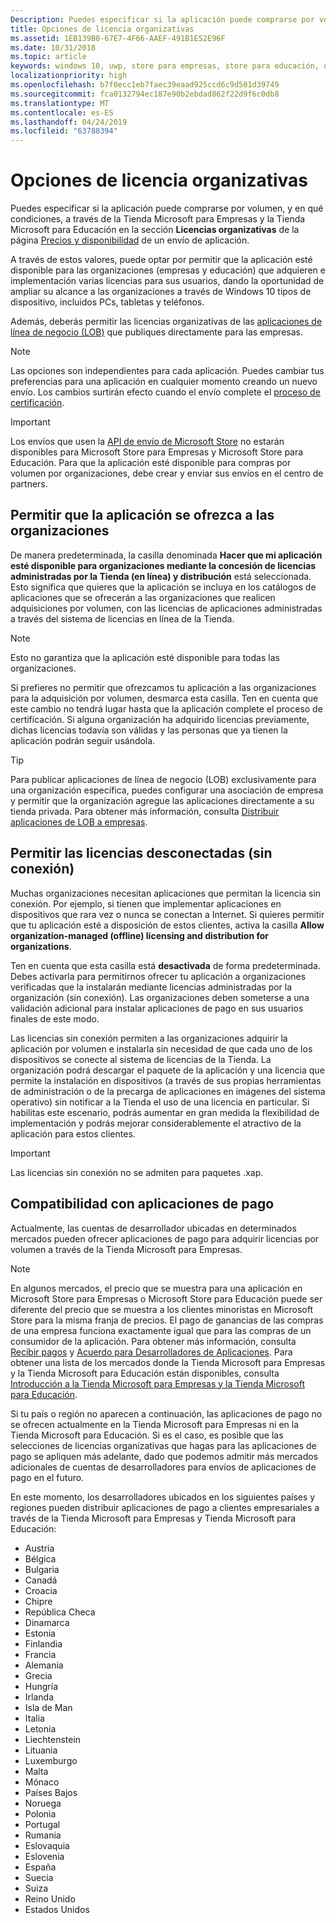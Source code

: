 ```yaml
---
Description: Puedes especificar si la aplicación puede comprarse por volumen, y en qué condiciones, a través de la Tienda Microsoft para Empresas y la Tienda Microsoft para Educación en la sección Licencias organizativas de un envío de aplicación.
title: Opciones de licencia organizativas
ms.assetid: 1EB139B0-67E7-4F66-AAEF-491B1E52E96F
ms.date: 10/31/2018
ms.topic: article
keywords: windows 10, uwp, store para empresas, store para educación, organizativa, licencias por volumen, empresa, educación store, empresa store, compras por volumen, en masa
localizationpriority: high
ms.openlocfilehash: b7f0ecc1eb7faec39eaad925ccd6c9d501d39749
ms.sourcegitcommit: fca0132794ec187e90b2ebdad862f22d9f6c0db8
ms.translationtype: MT
ms.contentlocale: es-ES
ms.lasthandoff: 04/24/2019
ms.locfileid: "63788394"
---
```

# <a name="organizational-licensing-options"></a>Opciones de licencia organizativas


Puedes especificar si la aplicación puede comprarse por volumen, y en qué condiciones, a través de la Tienda Microsoft para Empresas y la Tienda Microsoft para Educación en la sección **Licencias organizativas** de la página [Precios y disponibilidad](set-app-pricing-and-availability.md#organizational-licensing) de un envío de aplicación.

A través de estos valores, puede optar por permitir que la aplicación esté disponible para las organizaciones (empresas y educación) que adquieren e implementación varias licencias para sus usuarios, dando la oportunidad de ampliar su alcance a las organizaciones a través de Windows 10 tipos de dispositivo, incluidos PCs, tabletas y teléfonos.

Además, deberás permitir las licencias organizativas de las [aplicaciones de línea de negocio (LOB)](distribute-lob-apps-to-enterprises.md) que publiques directamente para las empresas.

> [!NOTE]
> Las opciones son independientes para cada aplicación. Puedes cambiar tus preferencias para una aplicación en cualquier momento creando un nuevo envío. Los cambios surtirán efecto cuando el envío complete el [proceso de certificación](the-app-certification-process.md).

> [!IMPORTANT]
> Los envíos que usen la [API de envío de Microsoft Store](../monetize/create-and-manage-submissions-using-windows-store-services.md) no estarán disponibles para Microsoft Store para Empresas y Microsoft Store para Educación. Para que la aplicación esté disponible para compras por volumen por organizaciones, debe crear y enviar sus envíos en el centro de partners.


## <a name="allowing-your-app-to-be-offered-to-organizations"></a>Permitir que la aplicación se ofrezca a las organizaciones

De manera predeterminada, la casilla denominada **Hacer que mi aplicación esté disponible para organizaciones mediante la concesión de licencias administradas por la Tienda (en línea) y distribución** está seleccionada. Esto significa que quieres que la aplicación se incluya en los catálogos de aplicaciones que se ofrecerán a las organizaciones que realicen adquisiciones por volumen, con las licencias de aplicaciones administradas a través del sistema de licencias en línea de la Tienda.

> [!NOTE]
> Esto no garantiza que la aplicación esté disponible para todas las organizaciones.

Si prefieres no permitir que ofrezcamos tu aplicación a las organizaciones para la adquisición por volumen, desmarca esta casilla. Ten en cuenta que este cambio no tendrá lugar hasta que la aplicación complete el proceso de certificación. Si alguna organización ha adquirido licencias previamente, dichas licencias todavía son válidas y las personas que ya tienen la aplicación podrán seguir usándola.

> [!TIP]
> Para publicar aplicaciones de línea de negocio (LOB) exclusivamente para una organización específica, puedes configurar una asociación de empresa y permitir que la organización agregue las aplicaciones directamente a su tienda privada. Para obtener más información, consulta [Distribuir aplicaciones de LOB a empresas](distribute-lob-apps-to-enterprises.md).


## <a name="allowing-disconnected-offline-licensing"></a>Permitir las licencias desconectadas (sin conexión)

Muchas organizaciones necesitan aplicaciones que permitan la licencia sin conexión. Por ejemplo, si tienen que implementar aplicaciones en dispositivos que rara vez o nunca se conectan a Internet. Si quieres permitir que tu aplicación esté a disposición de estos clientes, activa la casilla **Allow organization-managed (offline) licensing and distribution for organizations**.

Ten en cuenta que esta casilla está **desactivada** de forma predeterminada. Debes activarla para permitirnos ofrecer tu aplicación a organizaciones verificadas que la instalarán mediante licencias administradas por la organización (sin conexión). Las organizaciones deben someterse a una validación adicional para instalar aplicaciones de pago en sus usuarios finales de este modo.

Las licencias sin conexión permiten a las organizaciones adquirir la aplicación por volumen e instalarla sin necesidad de que cada uno de los dispositivos se conecte al sistema de licencias de la Tienda. La organización podrá descargar el paquete de la aplicación y una licencia que permite la instalación en dispositivos (a través de sus propias herramientas de administración o de la precarga de aplicaciones en imágenes del sistema operativo) sin notificar a la Tienda el uso de una licencia en particular. Si habilitas este escenario, podrás aumentar en gran medida la flexibilidad de implementación y podrás mejorar considerablemente el atractivo de la aplicación para estos clientes.

> [!IMPORTANT]
> Las licencias sin conexión no se admiten para paquetes .xap.

 
## <a name="paid-app-support"></a>Compatibilidad con aplicaciones de pago

Actualmente, las cuentas de desarrollador ubicadas en determinados mercados pueden ofrecer aplicaciones de pago para adquirir licencias por volumen a través de la Tienda Microsoft para Empresas. 

> [!NOTE]
> En algunos mercados, el precio que se muestra para una aplicación en Microsoft Store para Empresas o Microsoft Store para Educación puede ser diferente del precio que se muestra a los clientes minoristas en Microsoft Store para la misma franja de precios. El pago de ganancias de las compras de una empresa funciona exactamente igual que para las compras de un consumidor de la aplicación. Para obtener más información, consulta [Recibir pagos](getting-paid-apps.md) y [Acuerdo para Desarrolladores de Aplicaciones](https://docs.microsoft.com/legal/windows/agreements/app-developer-agreement). Para obtener una lista de los mercados donde la Tienda Microsoft para Empresas y la Tienda Microsoft para Educación están disponibles, consulta [Introducción a la Tienda Microsoft para Empresas y la Tienda Microsoft para Educación](https://technet.microsoft.com/itpro/windows/manage/windows-store-for-business-overview#supported-markets).

Si tu país o región no aparecen a continuación, las aplicaciones de pago no se ofrecen actualmente en la Tienda Microsoft para Empresas ni en la Tienda Microsoft para Educación. Si es el caso, es posible que las selecciones de licencias organizativas que hagas para las aplicaciones de pago se apliquen más adelante, dado que podemos admitir más mercados adicionales de cuentas de desarrolladores para envíos de aplicaciones de pago en el futuro.

En este momento, los desarrolladores ubicados en los siguientes países y regiones pueden distribuir aplicaciones de pago a clientes empresariales a través de la Tienda Microsoft para Empresas y Tienda Microsoft para Educación:

- Austria
- Bélgica
- Bulgaria
- Canadá
- Croacia
- Chipre
- República Checa
- Dinamarca
- Estonia
- Finlandia
- Francia
- Alemania
- Grecia
- Hungría
- Irlanda
- Isla de Man
- Italia
- Letonia
- Liechtenstein
- Lituania
- Luxemburgo
- Malta
- Mónaco
- Países Bajos
- Noruega
- Polonia
- Portugal
- Rumania
- Eslovaquia
- Eslovenia
- España
- Suecia
- Suiza
- Reino Unido
- Estados Unidos
